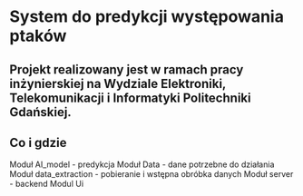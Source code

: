 # System do predykcji występowania ptaków 

## Projekt realizowany jest w ramach pracy inżynierskiej na Wydziale Elektroniki, Telekomunikacji i Informatyki Politechniki Gdańskiej.


## Co i gdzie

Moduł AI_model - predykcja
Moduł Data - dane potrzebne do działania 
Moduł data_extraction - pobieranie i wstępna obróbka danych
Moduł server - backend
Modul Ui